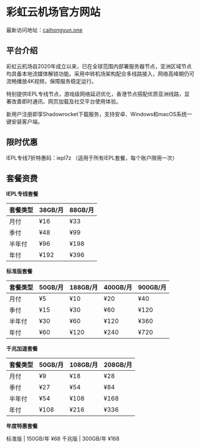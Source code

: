 # 彩虹云机场官方网站

最新访问地址：[caihongyun.one](https://url.gogogomiao.one/QYTN)

## 平台介绍

彩虹云机场自2020年成立以来，已在全球范围内部署服务器节点，亚洲区域节点均具备本地流媒体解锁功能。采用中转机场架构配合多线路接入，网络高峰期仍可流畅播放4K视频，保障服务稳定运行。

特别提供IEPL专线节点，游戏级网络延迟优化，香港节点搭配优质亚洲线路，显著改善即时通讯、网页加载及社交平台使用体验。

新用户注册即享Shadowrocket下载服务，支持安卓、Windows和macOS系统一键安装客户端。

## 限时优惠

IEPL专线7折特惠码：iepl7z
（适用于所有IEPL套餐，每个账户限用一次）

## 套餐资费

**IEPL专线套餐**

| 套餐类型 | 38GB/月 | 88GB/月 |
|----------|---------|---------|
| 月付     | ¥16     | ¥33     |
| 季付     | ¥48     | ¥99     |
| 半年付   | ¥96     | ¥198    |
| 年付     | ¥192    | ¥396    |

**标准版套餐**

| 套餐类型 | 50GB/月 | 188GB/月 | 400GB/月 | 900GB/月 |
|----------|---------|----------|----------|----------|
| 月付     | ¥5      | ¥10      | ¥20      | ¥40      |
| 季付     | ¥15     | ¥30      | ¥60      | ¥120     |
| 半年付   | ¥30     | ¥60      | ¥120     | ¥360     |
| 年付     | ¥60     | ¥120     | ¥240     | ¥720     |

**千兆加速套餐**

| 套餐类型 | 50GB/月 | 108GB/月 | 208GB/月 |
|----------|---------|----------|----------|
| 月付     | ¥9      | ¥18      | ¥28      |
| 季付     | ¥27     | ¥54      | ¥84      |
| 半年付   | ¥54     | ¥108     | ¥168     |
| 年付     | ¥108    | ¥216     | ¥336     |

**年度特惠套餐**

标准版 | 150GB/年 ¥68
千兆版 | 300GB/年 ¥168